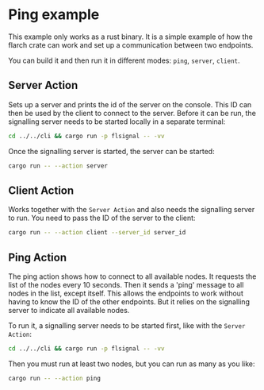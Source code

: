 # Ping example

This example only works as a rust binary.
It is a simple example of how the flarch crate can work and set
up a communication between two endpoints.

You can build it and then run it in different modes: `ping`, `server`, `client`.

## Server Action

Sets up a server and prints the id of the server on the console.
This ID can then be used by the client to connect to the server.
Before it can be run, the signalling server needs to be started locally in
a separate terminal:

```bash
cd ../../cli && cargo run -p flsignal -- -vv
```

Once the signalling server is started, the server can be started:

```bash
cargo run -- --action server
```

## Client Action

Works together with the `Server Action` and also needs the signalling server
to run.
You need to pass the ID of the server to the client:

```bash
cargo run -- --action client --server_id server_id
```

## Ping Action

The ping action shows how to connect to all available nodes.
It requests the list of the nodes every 10 seconds.
Then it sends a 'ping' message to all nodes in the list, except itself.
This allows the endpoints to work without having to know the ID of
the other endpoints.
But it relies on the signalling server to indicate all available nodes.

To run it, a signalling server needs to be started first,
like with the `Server Action`:

```bash
cd ../../cli && cargo run -p flsignal -- -vv
```

Then you must run at least two nodes, but you can run as many as you
like:

```bash
cargo run -- --action ping
```
